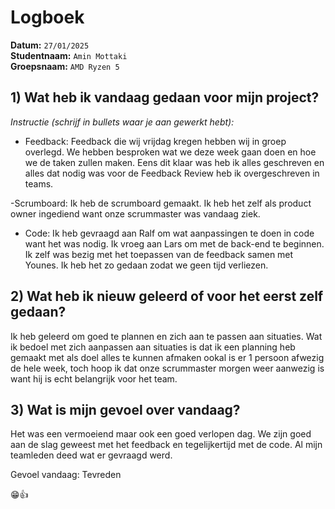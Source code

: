 # Logboek

**Datum:** `27/01/2025`  
**Studentnaam:** `Amin Mottaki`  
**Groepsnaam:** `AMD Ryzen 5`


## 1) Wat heb ik vandaag gedaan voor mijn project?

*Instructie (schrijf in bullets waar je aan gewerkt hebt):*  

- Feedback: Feedback die wij vrijdag kregen hebben wij in groep overlegd. We hebben besproken wat we deze week gaan doen en hoe we de taken zullen maken. Eens dit klaar was heb ik alles geschreven en alles dat nodig was voor de Feedback Review heb ik overgeschreven in teams. 

-Scrumboard: Ik heb de scrumboard gemaakt. Ik heb het zelf als product owner ingediend want onze scrummaster was vandaag ziek.

- Code: Ik heb gevraagd aan Ralf om wat aanpassingen te doen in code want het was nodig. Ik vroeg aan Lars om met de back-end te beginnen. Ik zelf was bezig met het toepassen van de feedback samen met Younes. Ik heb het zo gedaan zodat we geen tijd verliezen.


 



>
## 2) Wat heb ik nieuw geleerd of voor het eerst zelf gedaan?
Ik heb geleerd om goed te plannen en zich aan te passen aan situaties. Wat ik bedoel met zich aanpassen aan situaties is dat ik een planning heb gemaakt met als doel alles te kunnen afmaken ookal is er 1 persoon afwezig de hele week, toch hoop ik dat onze scrummaster morgen weer aanwezig is want hij is echt belangrijk voor het team.


## 3) Wat is mijn gevoel over vandaag?
Het was een vermoeiend maar ook een goed verlopen dag. We zijn goed aan de slag geweest met het feedback en tegelijkertijd met de code. Al mijn teamleden deed wat er gevraagd werd. 

Gevoel vandaag: Tevreden 

😁👍

